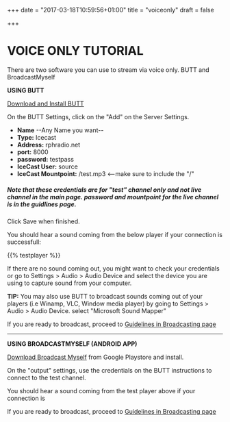 +++
date = "2017-03-18T10:59:56+01:00"
title = "voiceonly"
draft = false

+++




**VOICE ONLY TUTORIAL**
======


There are two software you can use to stream via voice only. BUTT and BroadcastMyself


**USING BUTT**


<a href="http://rphradio.net/library/butt/butt-0.1.15-setup.exe">Download and Install BUTT</a>


On the BUTT Settings, click on the "Add" on the Server Settings.

- **Name** --Any Name you want--
- **Type:**	Icecast
- **Address:**	rphradio.net
- **port:**	8000
- **password:**	testpass
- **IceCast User:**	source
- **IceCast Mountpoint:**	/test.mp3 <--make sure to include the "/"

##### Note that these credentials are for "test" channel only and not live channel in the main page. password and mountpoint for the live channel is in the guidlines page.

Click Save when finished.



You should hear a sound coming from the below player if your connection is successfull:

{{% testplayer %}}


If there are no sound coming out, you might want to check your credentials or go to Settings > Audio > Audio Device and select the device you are using to capture sound from your computer.


**TIP:** You may also use BUTT to broadcast sounds coming out of your players (i.e Winamp, VLC, Window media player) by going to Settings > Audio > Audio Device. select "Microsoft Sound Mapper"


If you are ready to broadcast, proceed to <a href='{{< ref "guidelines.md" >}}'>Guidelines in Broadcasting page</a> 

-----------------------

**USING BROADCASTMYSELF (ANDROID APP)**


<a href="https://play.google.com/store/apps/details?id=sa.broadcastmyself&hl=en" target="_Blank">Download Broadcast Myself</a> from Google Playstore and install.

On the "output" settings, use the credentials on the BUTT instructions to connect to the test channel.

You should hear a sound coming from the test player above if your connection is 

If you are ready to broadcast, proceed to <a href='{{< ref "guidelines.md" >}}'>Guidelines in Broadcasting page</a> 


